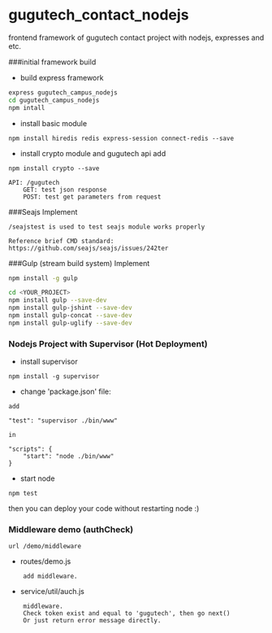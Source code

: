 # gugutech_contact_nodejs
frontend framework of gugutech contact project with nodejs, expresses and etc.

###initial framework build
* build express framework
```Bash
express gugutech_campus_nodejs
cd gugutech_campus_nodejs
npm intall
```
* install basic module
```
npm install hiredis redis express-session connect-redis --save
```
* install crypto module and gugutech api add
```
npm install crypto --save

API: /gugutech   
    GET: test json response
    POST: test get parameters from request
```

###Seajs Implement 
```
/seajstest is used to test seajs module works properly

Reference brief CMD standard: https://github.com/seajs/seajs/issues/242ter
```

###Gulp (stream build system) Implement
```Bash
npm install -g gulp

cd <YOUR_PROJECT>
npm install gulp --save-dev
npm install gulp-jshint --save-dev
npm install gulp-concat --save-dev
npm install gulp-uglify --save-dev
```

### Nodejs Project with Supervisor (Hot Deployment)
* install supervisor
```
npm install -g supervisor
```
* change 'package.json' file:
```
add 

"test": "supervisor ./bin/www"

in 

"scripts": {
    "start": "node ./bin/www"
} 
```
* start node
```
npm test
```

then you can deploy your code without restarting node :)


### Middleware demo (authCheck)
    url /demo/middleware
* routes/demo.js
```
    add middleware.
```
* service/util/auch.js
```
    middleware. 
    Check token exist and equal to 'gugutech', then go next()
    Or just return error message directly.
```




 


